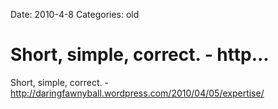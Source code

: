 Date: 2010-4-8
Categories: old

# Short, simple, correct. - http...

Short, simple, correct. - <a href="http://daringfawnyball.wordpress.com/2010/04/05/expertise/" rel="nofollow">http://daringfawnyball.wordpress.com/2010/04/05/expertise/</a>
